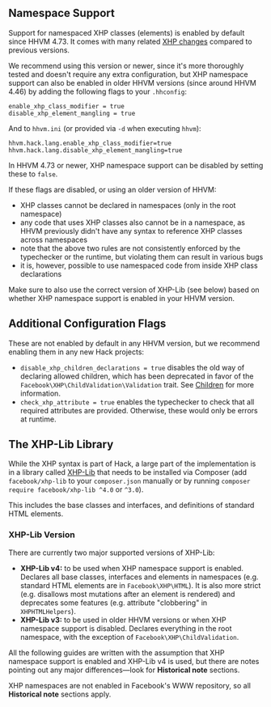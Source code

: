 ## Namespace Support

Support for namespaced XHP classes (elements) is enabled by default since
HHVM 4.73. It comes with many related
[XHP changes](https://hhvm.com/blog/2020/09/02/XHP-namespaces-and-syntax.html)
compared to previous versions.

We recommend using this version or newer, since it's more thoroughly
tested and doesn't require any extra configuration, but XHP namespace support
can also be enabled in older HHVM versions (since around HHVM 4.46) by adding
the following flags to your `.hhconfig`:

```
enable_xhp_class_modifier = true
disable_xhp_element_mangling = true
```

And to `hhvm.ini` (or provided via `-d` when executing `hhvm`):

```
hhvm.hack.lang.enable_xhp_class_modifier=true
hhvm.hack.lang.disable_xhp_element_mangling=true
```

In HHVM 4.73 or newer, XHP namespace support can be disabled by setting these to
`false`.

If these flags are disabled, or using an older version of HHVM:

- XHP classes cannot be declared in namespaces (only in the root namespace)
- any code that uses XHP classes also cannot be in a namespace, as HHVM
  previously didn't have any syntax to reference XHP classes across namespaces
- note that the above two rules are not consistently enforced by the
  typechecker or the runtime, but violating them can result in various bugs
- it is, however, possible to use namespaced code from inside XHP class
  declarations

Make sure to also use the correct version of XHP-Lib (see below) based on
whether XHP namespace support is enabled in your HHVM version.

## Additional Configuration Flags

These are not enabled by default in any HHVM version, but we recommend enabling
them in any new Hack projects:

- `disable_xhp_children_declarations = true` disables the old way of declaring
  allowed children, which has been deprecated in favor of the `Facebook\XHP\ChildValidation\Validation` trait.
  See [Children](extending#children) for more information.
- `check_xhp_attribute = true` enables the typechecker to check that all
  required attributes are provided.
  Otherwise, these would only be errors at runtime.

## The XHP-Lib Library

While the XHP syntax is part of Hack, a large part of the implementation is in a
library called [XHP-Lib](https://github.com/hhvm/xhp-lib/) that needs to be
installed via Composer (add `facebook/xhp-lib` to your `composer.json` manually
or by running `composer require facebook/xhp-lib ^4.0` or `^3.0`).

This includes the base classes and interfaces, and definitions of standard HTML elements.

### XHP-Lib Version

There are currently two major supported versions of XHP-Lib:

- **XHP-Lib v4:** to be used when XHP namespace support is enabled. Declares all
  base classes, interfaces and elements in namespaces (e.g. standard HTML
  elements are in `Facebook\XHP\HTML`). It is also more strict (e.g. disallows
  most mutations after an element is rendered) and deprecates some features
  (e.g. attribute "clobbering" in `XHPHTMLHelpers`).
- **XHP-Lib v3:** to be used in older HHVM versions or when XHP namespace
  support is disabled. Declares everything in the root namespace, with the
  exception of `Facebook\XHP\ChildValidation`.

All the following guides are written with the assumption that XHP namespace
support is enabled and XHP-Lib v4 is used, but there are notes pointing out any
major differences&mdash;look for **Historical note** sections.

<span class="fbOnly fbIcon">XHP namespaces are not enabled in Facebook's WWW
repository, so all **Historical note** sections apply.</span>
